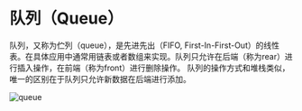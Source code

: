 # 队列（Queue）

队列，又称为伫列（queue），是先进先出（FIFO, First-In-First-Out）的线性表。在具体应用中通常用链表或者数组来实现。队列只允许在后端（称为rear）进行插入操作，在前端（称为front）进行删除操作。
队列的操作方式和堆栈类似，唯一的区别在于队列只允许新数据在后端进行添加。

![queue](https://upload.wikimedia.org/wikipedia/commons/thumb/5/52/Data_Queue.svg/300px-Data_Queue.svg.png)
